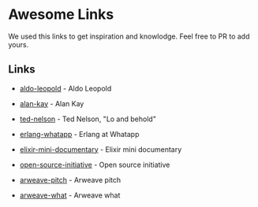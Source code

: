 # Awesome Links

We used this links to get inspiration and knowlodge. Feel free to PR to add yours.

## Links

- [aldo-leopold](https://www.aldoleopold.org/post/doing-what-leopold-did/) - Aldo Leopold

- [alan-kay](https://www.youtube.com/watch?v=oKg1hTOQXoY&t=2162&authuser=0) - Alan Kay

- [ted-nelson](https://www.youtube.com/watch?v=Bqx6li5dbEY) - Ted Nelson, "Lo and behold"

- [erlang-whatapp](https://youtu.be/6WbuboDwwjw) - Erlang at Whatapp

- [elixir-mini-documentary](https://youtu.be/lxYFOM3UJzo) - Elixir mini documentary

- [open-source-initiative](https://youtu.be/yDDB5zfDBoY) - Open source initiative

- [arweave-pitch](https://www.youtube.com/watch?v=TaaBS1ictqY&feature=youtu.be) - Arweave pitch
- [arweave-what](https://www.youtube.com/watch?v=gMs37uTBoK0) - Arweave what
